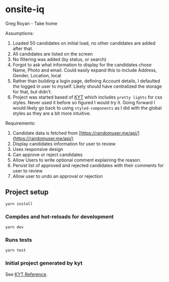 # onsite-iq

Greg Royan - Take home

Assumptions:
1) Loaded 50 candidates on initial load, no other candidates are added after that.
2) All candidates are listed on the screen
3) No filtering was added (by status, or search)
4) Forgot to ask what information to display for the candidates chose Name, Photo and email. Could easily expand this to include Address, Gender, Location, local
5) Rather than building a login page, defining Account details, I defaulted the logged in user to myself. Likely should have centralized the storage for that, but didn't.
6) Project was started based of [KYT](https://github.com/nytimes/kyt) which includes `pretty lights` for css styles. Never used it before so figured I would try it. Going forward I would likely go back to using `styled-components` as I did with the global styles as they are a bit more intuitive.


Requirements:
1) Candidate data is fetched from [https://randomuser.me/api/](https://randomuser.me/api/)
2) Display candidates information for user to review
3) Uses responsive design
4) Can approve or reject candidates
5) Allow Users to write optional comment explaining the reason.
6) Persist list of approved and rejected candidates with their comments for user to review
7) Allow user to undo an approval or rejection

## Project setup
```
yarn install
```

### Compiles and hot-reloads for development
```
yarn dev
```

### Runs tests
```
yarn test
```

### Initial project generated by kyt
See [KYT Reference](https://github.com/nytimes/kyt).
